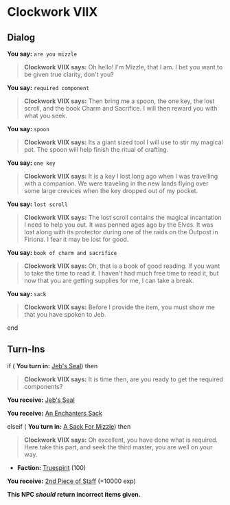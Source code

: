 # Clockwork VIIX


## Dialog

**You say:** `are you mizzle`



>**Clockwork VIIX says:** Oh hello! I'm Mizzle, that I am. I bet you want to be given true clarity, don't you?

**You say:** `required component`



>**Clockwork VIIX says:** Then bring me a spoon, the one key, the lost scroll, and the book Charm and Sacrifice. I will then reward you with what you seek.

**You say:** `spoon`



>**Clockwork VIIX says:** Its a giant sized tool I will use to stir my magical pot. The spoon will help finish the ritual of crafting.

**You say:** `one key`



>**Clockwork VIIX says:** It is a key I lost long ago when I was travelling with a companion. We were traveling in the new lands flying over some large crevices when the key dropped out of my pocket.

**You say:** `lost scroll`



>**Clockwork VIIX says:** The lost scroll contains the magical incantation I need to help you out. It was penned ages ago by the Elves. It was lost along with its protector during one of the raids on the Outpost in Firiona. I fear it may be lost for good.

**You say:** `book of charm and sacrifice`



>**Clockwork VIIX says:** Oh, that is a book of good reading. If you want to take the time to read it. I haven't had much free time to read it, but now that you are getting supplies for me, I can take a break.

**You say:** `sack`



>**Clockwork VIIX says:** Before I provide the item, you must show me that you have spoken to Jeb.

end

## Turn-Ins



if ( **You turn in:** [Jeb's Seal](/item/10604)) then


>**Clockwork VIIX says:** It is time then, are you ready to get the required components?


 **You receive:**  [Jeb's Seal](/item/10604) 


 **You receive:**  [An Enchanters Sack](/item/17861) 

elseif ( **You turn in:** [A Sack For Mizzle](/item/10636)) then


>**Clockwork VIIX says:** Oh excellent, you have done what is required. Here take this part, and seek the third master, you are well on your way.


* __Faction:__ [Truespirit](/faction/404) (100)


 **You receive:**  [2nd Piece of Staff](/item/10611) (+10000 exp)

**This NPC *should* return incorrect items given.**
